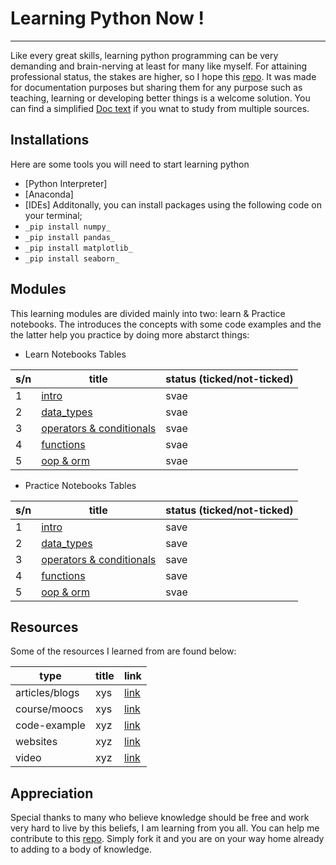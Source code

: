 # Learning Python Now !
<hr>

Like every great skills, learning  python programming can be very demanding and brain-nerving at least for many like myself. 
For attaining professional status, the stakes are higher, so I hope this [repo](). It was made for documentation purposes but
sharing them for any purpose such as teaching, learning or developing better things is a welcome solution. 
You can find a simplified [Doc text](https://docs.google.com/document/d/1aOLqwUTdpQ0mBYYTsIEmiEV5K2bdEbWj27ihKbODoKw/edit?usp=sharing) if you wnat to study from multiple sources.


## Installations
Here are some tools you will need to start learning python
- [Python Interpreter]
- [Anaconda]
- [IDEs]
Additonally, you can install packages using the following code on your terminal;
- `_pip install numpy_`
- `_pip install pandas_`
- `_pip install matplotlib_`
- `_pip install seaborn_`

## Modules
This learning modules are divided mainly into two: learn & Practice notebooks. 
The  introduces the concepts with some code examples and the the latter help you practice by doing more abstarct things:

- Learn Notebooks Tables

|s/n|title|status (ticked/not-ticked)|
|--|------|---------------------------|
|1|[intro](xyz.com)|svae|
|2|[data_types](xyz.com)|svae|
|3|[operators & conditionals](xyz.com)|svae|
|4|[functions](xyz.com)|svae|
|5|[oop & orm](xyz.com)|svae|

- Practice Notebooks Tables

|s/n|title|status (ticked/not-ticked)|
|--|------|---------------------------|
|1|[intro](xyz.com)|save|
|2|[data_types](xyz.com)|save|
|3|[operators & conditionals](xyz.com)|save|
|4|[functions](xyz.com)|save|
|5|[oop & orm](xyz.com)|svae|

## Resources
Some of the resources I learned from are found below:

| type |title |link |
|------|------|-----|
|articles/blogs|xys|[link](xyz.com)|
|course/moocs|xys|[link](xyz.com)|
|code-example|xyz|[link](xyz.com)|
|websites|xyz|[link](xyz.com)|
|video|xyz|[link](xyz.com)|


## Appreciation
Special thanks to many who believe knowledge should be free and work very hard to live by this beliefs, I am learning from you all. 
You can help me contribute to this [repo](https://github.com/chisomloius/iLearnPY). Simply fork it and you are on your way home already 
to adding to a body of knowledge.
